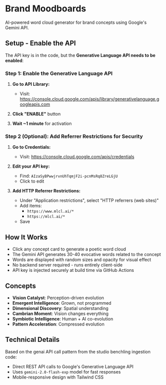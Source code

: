 # Brand Moodboards

AI-powered word cloud generator for brand concepts using Google's Gemini API.

## Setup - Enable the API

The API key is in the code, but the **Generative Language API needs to be enabled**:

### Step 1: Enable the Generative Language API

1. **Go to API Library:**
   - Visit: https://console.cloud.google.com/apis/library/generativelanguage.googleapis.com
   
2. **Click "ENABLE"** button

3. **Wait ~1 minute** for activation

### Step 2 (Optional): Add Referrer Restrictions for Security

1. **Go to Credentials:**
   - Visit: https://console.cloud.google.com/apis/credentials
   
2. **Edit your API key:**
   - Find: `AIzaSyBPwwjrvnUhTqmjF2i-pcnMsRq8ZreLGjU`
   - Click to edit
   
3. **Add HTTP Referrer Restrictions:**
   - Under "Application restrictions", select "HTTP referrers (web sites)"
   - Add items:
     - `https://www.mlcl.ai/*`
     - `https://mlcl.ai/*`
   - Save

## How It Works

- Click any concept card to generate a poetic word cloud
- The Gemini API generates 30-40 evocative words related to the concept
- Words are displayed with random sizes and opacity for visual effect
- No backend server required - runs entirely client-side
- API key is injected securely at build time via GitHub Actions

## Concepts

- **Vision Catalyst**: Perception-driven evolution
- **Emergent Intelligence**: Grown, not programmed  
- **Dimensional Discovery**: Spatial understanding
- **Cambrian Moment**: Vision changes everything
- **Symbiotic Intelligence**: Human + AI co-evolution
- **Pattern Acceleration**: Compressed evolution

## Technical Details

Based on the genai API call pattern from the studio benchling ingestion code:
- Direct REST API calls to Google's Generative Language API
- Uses `gemini-2.0-flash-exp` model for fast responses
- Mobile-responsive design with Tailwind CSS

